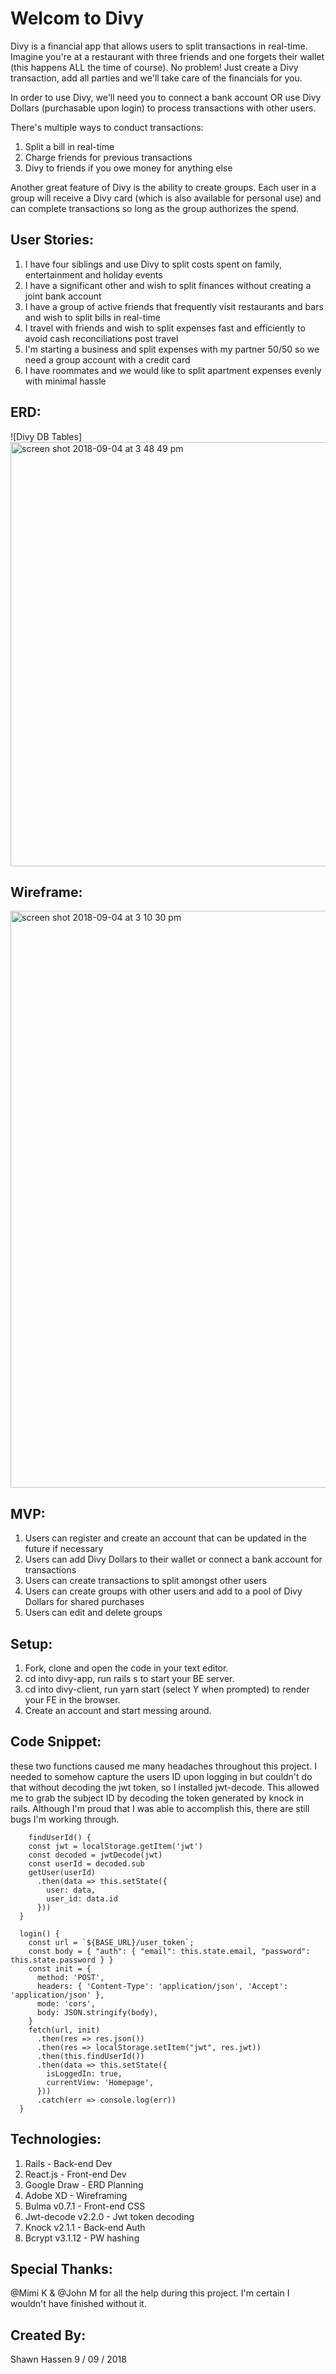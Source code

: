 # Welcom to Divy

Divy is a financial app that allows users to split transactions in real-time. Imagine you're at a restaurant with three friends and one forgets their wallet (this happens ALL the time of course). No problem! Just create a Divy transaction, add all parties and we'll take care of the financials for you. 

In order to use Divy, we'll need you to connect a bank account OR use Divy Dollars (purchasable upon login) to process transactions with other users.

There's multiple ways to conduct transactions:

1. Split a bill in real-time
2. Charge friends for previous transactions
3. Divy to friends if you owe money for anything else

Another great feature of Divy is the ability to create groups. Each user in a group will receive a Divy card (which is also available for personal use) and can complete transactions so long as the group authorizes the spend.

## User Stories:

1. I have four siblings and use Divy to split costs spent on family, entertainment and holiday events
2. I have a significant other and wish to split finances without creating a joint bank account
3. I have a group of active friends that frequently visit restaurants and bars and wish to split bills in real-time
4. I travel with friends and wish to split expenses fast and efficiently to avoid cash reconciliations post travel
5. I'm starting a business and split expenses with my partner 50/50 so we need a group account with a credit card
6. I have roommates and we would like to split apartment expenses evenly with minimal hassle

## ERD:

![Divy DB Tables]<img width="679" alt="screen shot 2018-09-04 at 3 48 49 pm" src="https://user-images.githubusercontent.com/34017019/45054132-13c4a600-b05a-11e8-865c-4e804ec1364b.png">

## Wireframe:

<img width="923" alt="screen shot 2018-09-04 at 3 10 30 pm" src="https://user-images.githubusercontent.com/34017019/45052421-bda13400-b054-11e8-8cde-71d8d8623f3d.png">

## MVP:

1. Users can register and create an account that can be updated in the future if necessary
2. Users can add Divy Dollars to their wallet or connect a bank account for transactions
3. Users can create transactions to split amongst other users
4. Users can create groups with other users and add to a pool of Divy Dollars for shared purchases
5. Users can edit and delete groups

## Setup:

1. Fork, clone and open the code in your text editor.
2. cd into divy-app, run rails s to start your BE server.
3. cd into divy-client, run yarn start (select Y when prompted) to render your FE in the browser.
4. Create an account and start messing around.

## Code Snippet:

these two functions caused me many headaches throughout this project. I needed to somehow capture the users ID upon logging in but couldn't do that without decoding the jwt token, so I installed jwt-decode. This allowed me to grab the subject ID by decoding the token generated by knock in rails. Although I'm proud that I was able to accomplish this, there are still bugs I'm working through.

``` 
    findUserId() {
    const jwt = localStorage.getItem('jwt')
    const decoded = jwtDecode(jwt)
    const userId = decoded.sub
    getUser(userId)
      .then(data => this.setState({ 
        user: data,
        user_id: data.id
      }))
  }

  login() {
    const url = `${BASE_URL}/user_token`;
    const body = { "auth": { "email": this.state.email, "password": this.state.password } }
    const init = {
      method: 'POST',
      headers: { 'Content-Type': 'application/json', 'Accept': 'application/json' },
      mode: 'cors',
      body: JSON.stringify(body),
    }
    fetch(url, init)
      .then(res => res.json())
      .then(res => localStorage.setItem("jwt", res.jwt))
      .then(this.findUserId())
      .then(data => this.setState({
        isLoggedIn: true,
        currentView: 'Homepage',
      }))
      .catch(err => console.log(err))
  }
  ```

## Technologies:

1. Rails - Back-end Dev
2. React.js - Front-end Dev
3. Google Draw - ERD Planning
4. Adobe XD - Wireframing
5. Bulma v0.7.1 - Front-end CSS
6. Jwt-decode v2.2.0 - Jwt token decoding
7. Knock v2.1.1 - Back-end Auth
8. Bcrypt v3.1.12 - PW hashing

## Special Thanks:

@Mimi K & @John M for all the help during this project. I'm certain I wouldn't have finished without it. 

## Created By:

Shawn Hassen
9 / 09 / 2018
